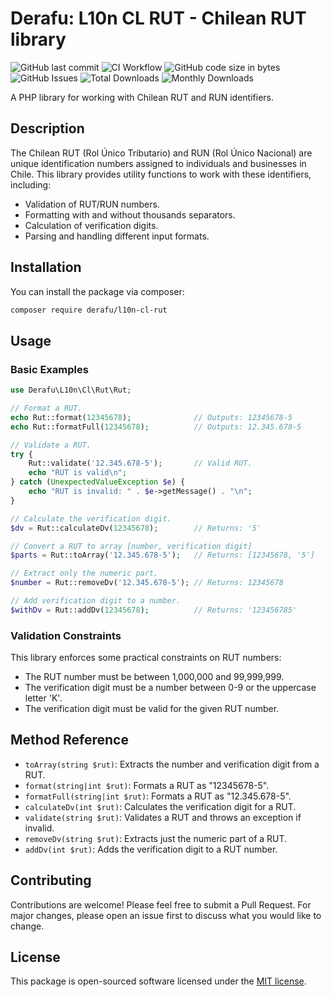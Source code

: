 # Derafu: L10n CL RUT - Chilean RUT library

![GitHub last commit](https://img.shields.io/github/last-commit/derafu/l10n-cl-rut/main)
![CI Workflow](https://github.com/derafu/l10n-cl-rut/actions/workflows/ci.yml/badge.svg?branch=main&event=push)
![GitHub code size in bytes](https://img.shields.io/github/languages/code-size/derafu/l10n-cl-rut)
![GitHub Issues](https://img.shields.io/github/issues-raw/derafu/l10n-cl-rut)
![Total Downloads](https://poser.pugx.org/derafu/l10n-cl-rut/downloads)
![Monthly Downloads](https://poser.pugx.org/derafu/l10n-cl-rut/d/monthly)

A PHP library for working with Chilean RUT and RUN identifiers.

## Description

The Chilean RUT (Rol Único Tributario) and RUN (Rol Único Nacional) are unique identification numbers assigned to individuals and businesses in Chile. This library provides utility functions to work with these identifiers, including:

- Validation of RUT/RUN numbers.
- Formatting with and without thousands separators.
- Calculation of verification digits.
- Parsing and handling different input formats.

## Installation

You can install the package via composer:

```bash
composer require derafu/l10n-cl-rut
```

## Usage

### Basic Examples

```php
use Derafu\L10n\Cl\Rut\Rut;

// Format a RUT.
echo Rut::format(12345678);              // Outputs: 12345678-5
echo Rut::formatFull(12345678);          // Outputs: 12.345.678-5

// Validate a RUT.
try {
    Rut::validate('12.345.678-5');       // Valid RUT.
    echo "RUT is valid\n";
} catch (UnexpectedValueException $e) {
    echo "RUT is invalid: " . $e->getMessage() . "\n";
}

// Calculate the verification digit.
$dv = Rut::calculateDv(12345678);        // Returns: '5'

// Convert a RUT to array [number, verification digit]
$parts = Rut::toArray('12.345.678-5');   // Returns: [12345678, '5']

// Extract only the numeric part.
$number = Rut::removeDv('12.345.678-5'); // Returns: 12345678

// Add verification digit to a number.
$withDv = Rut::addDv(12345678);          // Returns: '123456785'
```

### Validation Constraints

This library enforces some practical constraints on RUT numbers:

- The RUT number must be between 1,000,000 and 99,999,999.
- The verification digit must be a number between 0-9 or the uppercase letter 'K'.
- The verification digit must be valid for the given RUT number.

## Method Reference

- `toArray(string $rut)`: Extracts the number and verification digit from a RUT.
- `format(string|int $rut)`: Formats a RUT as "12345678-5".
- `formatFull(string|int $rut)`: Formats a RUT as "12.345.678-5".
- `calculateDv(int $rut)`: Calculates the verification digit for a RUT.
- `validate(string $rut)`: Validates a RUT and throws an exception if invalid.
- `removeDv(string $rut)`: Extracts just the numeric part of a RUT.
- `addDv(int $rut)`: Adds the verification digit to a RUT number.

## Contributing

Contributions are welcome! Please feel free to submit a Pull Request. For major changes, please open an issue first to discuss what you would like to change.

## License

This package is open-sourced software licensed under the [MIT license](https://opensource.org/licenses/MIT).
